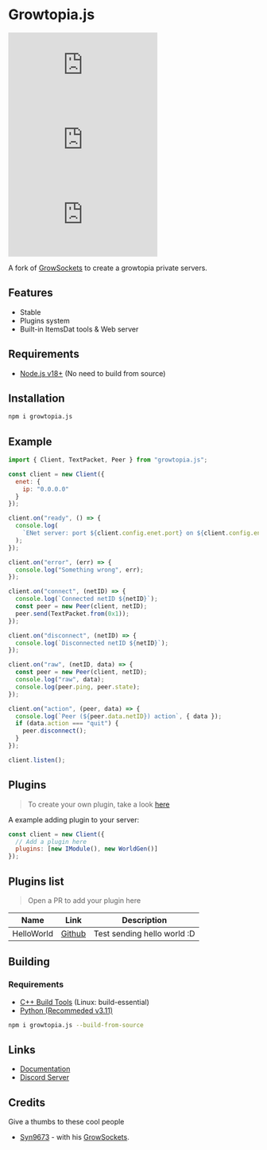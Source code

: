 # Growtopia.js

![Github Version](https://img.shields.io/github/package-json/v/jadlionhd/growtopia.js?style=flat-square)
![NPM Version](https://img.shields.io/npm/v/growtopia.js?style=flat-square)
![NPM Minified](https://img.shields.io/bundlephobia/min/growtopia.js?style=flat-square)

A fork of [GrowSockets](https://github.com/Pogtopia/GrowSockets) to create a growtopia private servers.

## Features

- Stable
- Plugins system
- Built-in ItemsDat tools & Web server

## Requirements

- [Node.js v18+](https://nodejs.org/en) (No need to build from source)

## Installation

```sh
npm i growtopia.js
```

## Example

```js
import { Client, TextPacket, Peer } from "growtopia.js";

const client = new Client({
  enet: {
    ip: "0.0.0.0"
  }
});

client.on("ready", () => {
  console.log(
    `ENet server: port ${client.config.enet.port} on ${client.config.enet.ip}\nHttps server: port ${client.config.https.port} on ${client.config.https.ip}`
  );
});

client.on("error", (err) => {
  console.log("Something wrong", err);
});

client.on("connect", (netID) => {
  console.log(`Connected netID ${netID}`);
  const peer = new Peer(client, netID);
  peer.send(TextPacket.from(0x1));
});

client.on("disconnect", (netID) => {
  console.log(`Disconnected netID ${netID}`);
});

client.on("raw", (netID, data) => {
  const peer = new Peer(client, netID);
  console.log("raw", data);
  console.log(peer.ping, peer.state);
});

client.on("action", (peer, data) => {
  console.log(`Peer (${peer.data.netID}) action`, { data });
  if (data.action === "quit") {
    peer.disconnect();
  }
});

client.listen();
```

## Plugins

> To create your own plugin, take a look [here](https://github.com/JadlionHD/growtopia.js/tree/main/test/module-system)

A example adding plugin to your server:

```js
const client = new Client({
  // Add a plugin here
  plugins: [new IModule(), new WorldGen()]
});
```

## Plugins list

> Open a PR to add your plugin here

| Name       | Link                                                                             | Description                 |
| ---------- | -------------------------------------------------------------------------------- | --------------------------- |
| HelloWorld | [Github](https://github.com/JadlionHD/growtopia.js/tree/main/test/module-system) | Test sending hello world :D |

## Building

### Requirements

- [C++ Build Tools](https://visualstudio.microsoft.com/vs/features/cplusplus/) (Linux: build-essential)
- [Python (Recommeded v3.11)](https://www.python.org/downloads/)

```sh
npm i growtopia.js --build-from-source
```

## Links

- [Documentation](https://jadlionhd.github.io/growtopia.js/)
- [Discord Server](https://discord.gg/sGrxfKZY5t)

## Credits

Give a thumbs to these cool people

- [Syn9673](https://github.com/Syn9673) - with his [GrowSockets](https://github.com/Pogtopia/GrowSockets).
